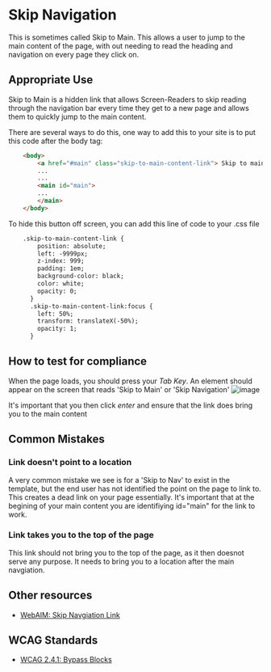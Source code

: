 # Skip Navigation
This is sometimes called Skip to Main. This allows a user to jump to the main content of the page, with out needing to read the heading and navigation on every page they click on. 

## Appropriate Use
Skip to Main is a hidden link that allows Screen-Readers to skip reading through the navigation bar every time they get to a new page and allows them to quickly jump to the main content.

There are several ways to do this, one way to add this to your site is to put this code after the body tag:
```html
    <body>
        <a href="#main" class="skip-to-main-content-link"> Skip to main content </a>
        ...
        ...
        <main id="main">
        ...
        </main>
    </body>
```

To hide this button off screen, you can add this line of code to your .css file

```html
    .skip-to-main-content-link {
        position: absolute;
        left: -9999px;
        z-index: 999;
        padding: 1em;
        background-color: black;
        color: white;
        opacity: 0;
      }
      .skip-to-main-content-link:focus {
        left: 50%;
        transform: translateX(-50%);
        opacity: 1;
      }
```

## How to test for compliance
When the page loads, you should press your *Tab Key*. An element should appear on the screen that reads 'Skip to Main' or 'Skip Navigation'
![image](https://github.com/user-attachments/assets/4d6174ac-25ad-4891-8196-f9cd95cf6c75)

It's important that you then click *enter* and ensure that the link does bring you to the main content

## Common Mistakes
### Link doesn't point to a location
A very common mistake we see is for a 'Skip to Nav' to exist in the template, but the end user has not identified the point on the page to link to. This creates a dead link on your page essentially. It's important that at the begining of your  main content you are identifiying id="main" for the link to work.

### Link takes you to the top of the page
This link should not bring you to the top of the page, as it then doesnot serve any purpose. It needs to bring you to a location after the main navgiation.

## Other resources 
* [WebAIM: Skip Navgiation Link](https://webaim.org/techniques/skipnav/)

## WCAG Standards
* [WCAG 2.4.1: Bypass Blocks](https://www.w3.org/WAI/WCAG21/Understanding/bypass-blocks)
